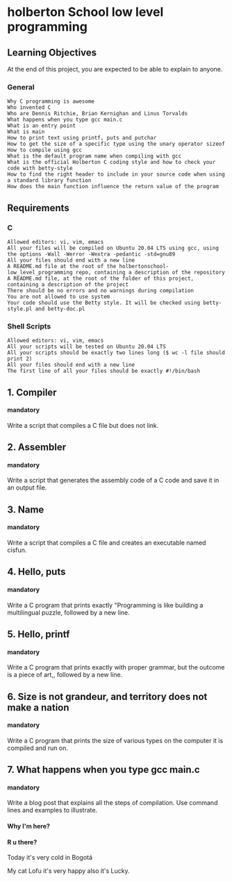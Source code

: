 # holberton School low level programming
## Learning Objectives

At the end of this project, you are expected to be able to explain to anyone.

### General

    Why C programming is awesome
    Who invented C
    Who are Dennis Ritchie, Brian Kernighan and Linus Torvalds
    What happens when you type gcc main.c
    What is an entry point
    What is main
    How to print text using printf, puts and putchar
    How to get the size of a specific type using the unary operator sizeof
    How to compile using gcc
    What is the default program name when compiling with gcc
    What is the official Holberton C coding style and how to check your code with betty-style
    How to find the right header to include in your source code when using a standard library function
    How does the main function influence the return value of the program

## Requirements
### C

    Allowed editors: vi, vim, emacs
    All your files will be compiled on Ubuntu 20.04 LTS using gcc, using the options -Wall -Werror -Wextra -pedantic -std=gnu89
    All your files should end with a new line
    A README.md file at the root of the holbertonschool-low_level_programming repo, containing a description of the repository
    A README.md file, at the root of the folder of this project, containing a description of the project
    There should be no errors and no warnings during compilation
    You are not allowed to use system
    Your code should use the Betty style. It will be checked using betty-style.pl and betty-doc.pl

### Shell Scripts

    Allowed editors: vi, vim, emacs
    All your scripts will be tested on Ubuntu 20.04 LTS
    All your scripts should be exactly two lines long ($ wc -l file should print 2)
    All your files should end with a new line
    The first line of all your files should be exactly #!/bin/bash



## 1. Compiler
#### mandatory

Write a script that compiles a C file but does not link.

## 2. Assembler
#### mandatory

Write a script that generates the assembly code of a C code and save it in an output file.

## 3. Name
#### mandatory

Write a script that compiles a C file and creates an executable named cisfun.

## 4. Hello, puts
#### mandatory

Write a C program that prints exactly "Programming is like building a multilingual puzzle, followed by a new line.

## 5. Hello, printf
#### mandatory

Write a C program that prints exactly with proper grammar, but the outcome is a piece of art,, followed by a new line.

## 6. Size is not grandeur, and territory does not make a nation
#### mandatory

Write a C program that prints the size of various types on the computer it is compiled and run on.

## 7. What happens when you type gcc main.c
#### mandatory

Write a blog post that explains all the steps of compilation. Use command lines and examples to illustrate.


#### Why I'm here?
#### R u there?
Today it's very cold in Bogotá

My cat Lofu it's very happy also it's Lucky.



   
